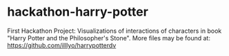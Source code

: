 # hackathon-harry-potter
First Hackathon Project: Visualizations of interactions of characters in book "Harry Potter and the Philosopher's Stone". More files may be found at: https://github.com/illlyo/harrypotterdv

